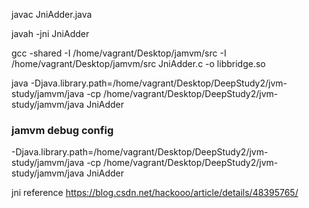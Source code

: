 

javac JniAdder.java

javah -jni JniAdder

gcc -shared -I /home/vagrant/Desktop/jamvm/src -I /home/vagrant/Desktop/jamvm/src JniAdder.c -o libbridge.so

java -Djava.library.path=/home/vagrant/Desktop/DeepStudy2/jvm-study/jamvm/java -cp /home/vagrant/Desktop/DeepStudy2/jvm-study/jamvm/java JniAdder

### jamvm debug config
-Djava.library.path=/home/vagrant/Desktop/DeepStudy2/jvm-study/jamvm/java -cp /home/vagrant/Desktop/DeepStudy2/jvm-study/jamvm/java JniAdder

jni reference
https://blog.csdn.net/hackooo/article/details/48395765/